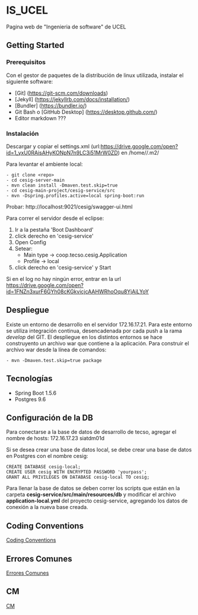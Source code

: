 
# IS_UCEL
Pagina web de "Ingenieria de software" de UCEL

## Getting Started

### Prerequisitos
Con el gestor de paquetes de la distribución de linux utilizada, instalar el siguiente software:
* [Git] (https://git-scm.com/downloads)
* [Jekyll] (https://jekyllrb.com/docs/installation/)
* [Bundler] (https://bundler.io/)
* Git Bash o  [GitHub Desktop] (https://desktop.github.com/)
* Editor markdown ???

### Instalación

Descargar y copiar el settings.xml (url:https://drive.google.com/open?id=1_yxU0RAisAHyKONpN7n9LC3i51MrW0ZD) en /home/<USUARIO>/.m2/ 

Para levantar el ambiente local:

	- git clone <repo> 
	- cd cesig-server-main 
	- mvn clean install -Dmaven.test.skip=true 
	- cd cesig-main-project/cesig-service/src 
	- mvn -Dspring.profiles.active=local spring-boot:run

Probar: http://localhost:9021/cesig/swagger-ui.html



Para correr el servidor desde el eclipse:
1. Ir a la pestaña 'Boot Dashboard'
2. click derecho en 'cesig-service'
3. Open Config
4. Setear:
	- Main type -> coop.tecso.cesig.Application
	- Profile -> local 
5. click derecho en 'cesig-service' y Start

Si en el log no hay ningún error, entrar en la url https://drive.google.com/open?id=1FNZn3xurF6GYh08cKGkvicjcAAHWRhoOqu8YjAiLYoY


## Despliegue
Existe un entorno de desarrollo en el servidor 172.16.17.21. Para este entorno se utiliza integración continua, desencadenada por cada push a la rama *develop* del GIT.
El despliegue en los distintos entornos se hace construyento un archivo war que contiene a la aplicación. Para construir el archivo war desde la línea de comandos:

	- mvn -Dmaven.test.skip=true package  

## Tecnologías

* Spring Boot 1.5.6
* Postgres 9.6


## Configuración de la DB

Para conectarse a la base de datos de desarrollo de tecso, agregar el nombre de hosts: 172.16.17.23 siatdm01d 

Si se desea crear una base de datos local, se debe crear una base de datos en Postgres con el nombre cesig:
	
	CREATE DATABASE cesig-local;
	CREATE USER cesig WITH ENCRYPTED PASSWORD 'yourpass';
	GRANT ALL PRIVILEGES ON DATABASE cesig-local TO cesig;

Para llenar la base de datos se deben correr los scripts que están en la carpeta **cesig-service/src/main/resources/db** y modificar el archivo  **application-local.yml** del proyecto cesig-service, agregando los datos de conexión a la nueva base creada.

## Coding Conventions
[Coding Conventions](./CODINGCONVENTIONS.md)

## Errores Comunes
[Errores Comunes](./COMMONERROR.txt)


## CM
[CM](https://drive.google.com/open?id=1FNZn3xurF6GYh08cKGkvicjcAAHWRhoOqu8YjAiLYoY)





